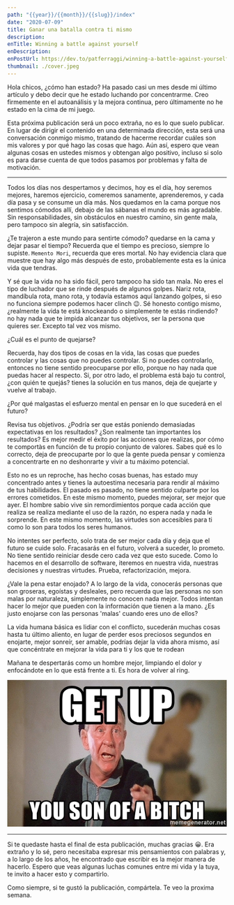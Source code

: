 ```yaml
---
path: "{{year}}/{{month}}/{{slug}}/index"
date: "2020-07-09"
title: Ganar una batalla contra ti mismo
description:
enTitle: Winning a battle against yourself
enDescription:
enPostUrl: https://dev.to/patferraggi/winning-a-battle-against-yourself-5a68
thumbnail: ./cover.jpeg
---
```


Hola chicos, ¿cómo han estado? Ha pasado casi un mes desde mi último artículo y debo decir que he estado luchando por concentrarme. Creo firmemente en el autoanálisis y la mejora continua, pero últimamente no he estado en la cima de mi juego.

Esta próxima publicación será un poco extraña, no es lo que suelo publicar. En lugar de dirigir el contenido en una determinada dirección, esta será una conversación conmigo mismo, tratando de hacerme recordar cuáles son mis valores y por qué hago las cosas que hago. Aún así, espero que vean algunas cosas en ustedes mismos y obtengan algo positivo, incluso si solo es para darse cuenta de que todos pasamos por problemas y falta de motivación.

---

Todos los días nos despertamos y decimos, hoy es el día, hoy seremos mejores, haremos ejercicio, comeremos sanamente, aprenderemos, y cada día pasa y se consume un día más.
Nos quedamos en la cama porque nos sentimos cómodos allí, debajo de las sábanas el mundo es más agradable. Sin responsabilidades, sin obstáculos en nuestro camino, sin gente mala, pero tampoco sin alegría, sin satisfacción.

¿Te trajeron a este mundo para sentirte cómodo? quedarse en la cama y dejar pasar el tiempo? Recuerda que el tiempo es precioso, siempre lo supiste. `Memento Mori`, recuerda que eres mortal. No hay evidencia clara que muestre que hay algo más después de esto, probablemente esta es la única vida que tendras.

Y sé que la vida no ha sido fácil, pero tampoco ha sido tan mala. No eres el tipo de luchador que se rinde después de algunos golpes. Nariz rota, mandíbula rota, mano rota, y todavía estamos aquí lanzando golpes, si eso no funciona siempre podemos hacer clinch 😉. Sé honesto contigo mismo, ¿realmente la vida te está knockeando o simplemente te estás rindiendo? no hay nada que te impida alcanzar tus objetivos, ser la persona que quieres ser. Excepto tal vez vos mismo.

¿Cuál es el punto de quejarse?

Recuerda, hay dos tipos de cosas en la vida, las cosas que puedes controlar y las cosas que no puedes controlar. Si no puedes controlarlo, entonces no tiene sentido preocuparse por ello, porque no hay nada que puedas hacer al respecto.
Si, por otro lado, el problema está bajo tu control, ¿con quién te quejás? tienes la solución en tus manos, deja de quejarte y vuelve al trabajo.

¿Por qué malgastas el esfuerzo mental en pensar en lo que sucederá en el futuro?

Revisa tus objetivos. ¿Podría ser que estás poniendo demasiadas expectativas en los resultados? ¿Son realmente tan importantes los resultados? Es mejor medir el éxito por las acciones que realizas, por cómo te comportàs en función de tu propio conjunto de valores. Sabes qué es lo correcto, deja de preocuparte por lo que la gente pueda pensar y comienza a concentrarte en no deshonrarte y vivir a tu máximo potencial.

Esto no es un reproche, has hecho cosas buenas, has estado muy concentrado antes y tienes la autoestima necesaria para rendir al máximo de tus habilidades. El pasado es pasado, no tiene sentido culparte por los errores cometidos. En este mismo momento, puedes mejorar, ser mejor que ayer.
El hombre sabio vive sin remordimientos porque cada acción que realiza se realiza mediante el uso de la razón, no espera nada y nada le sorprende. En este mismo momento, las virtudes son accesibles para ti como lo son para todos los seres humanos.

No intentes ser perfecto, solo trata de ser mejor cada día y deja que el futuro se cuide solo. Fracasarás en el futuro, volverá a suceder, lo prometo. No tiene sentido reiniciar desde cero cada vez que esto sucede. Como lo hacemos en el desarrollo de software, iteremos en nuestra vida, nuestras decisiones y nuestras virtudes.
Prueba, refactorización, mejora.

¿Vale la pena estar enojado?
A lo largo de la vida, conocerás personas que son groseras, egoístas y desleales, pero recuerda que las personas no son malas por naturaleza, simplemente no conocen nada mejor. Todos intentan hacer lo mejor que pueden con la información que tienen a la mano. ¿Es justo enojarse con las personas 'malas' cuando eres uno de ellos?

La vida humana básica es lidiar con el conflicto, sucederán muchas cosas hasta tu último aliento, en lugar de perder esos preciosos segundos en enojarte, mejor sonreír, ser amable, podrías dejar la vida ahora mismo, así que concéntrate en mejorar la vida para ti y los que te rodean

Mañana te despertarás como un hombre mejor, limpiando el dolor y enfocándote en lo que está frente a ti. Es hora de volver al ring.

![get up](./get-up.jpg)

---

Si te quedaste hasta el final de esta publicación, muchas gracias &#128512;. Era extraño y lo sé, pero necesitaba expresar mis pensamientos con palabras y, a lo largo de los años, he encontrado que escribir es la mejor manera de hacerlo. Espero que veas algunas luchas comunes entre mi vida y la tuya, te invito a hacer esto y compartirlo.

Como siempre, si te gustó la publicación, compártela. Te veo la proxima semana.
